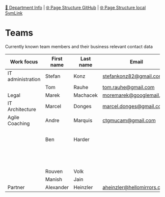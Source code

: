 [📁 Department Info](../department-info.md) | [🌐 Page Structure GitHub](/2cu.atlassian.net/wiki/spaces/CCU/pages/300000043/teams.md) | [🌐 Page Structure local SymLink](./teams.page.md)

# Teams

Currently known team members and their business relevant contact data

| **Work focus** | **First name** | **Last name** | **Email** | **Phone** | **Company** |
| --- | --- | --- | --- | --- | --- |
| IT administration | Stefan | Konz | [stefankonz82@gmail.com](mailto:stefankonz82@gmail.com) |     |     |
|     | Tom | Rauhe | [tom.rauhe@gmail.com](mailto:tom.rauhe@gmail.com) |     |     |
| Legal | Marek | Machacek | [moremarek@googlemail.com](mailto:moremarek@googlemail.com) |     |     |
| IT Architecture | Marcel | Donges | [marcel.donges@gmail.com](mailto:marcel.donges@gmail.com) |     |     |
| Agile Coaching | Andre | Marquis | [ctgmucam@gmail.com](mailto:ctgmucam@gmail.com) | +49 177 6032215 | Cotago |
|     |     |     |     |     | Q-nect |
|     | Ben | Harder |     |     | Shift |
|     |     |     |     |     | Deloitte |
|     |     |     |     |     | Structr |
|     |     |     |     |     | Neo4j |
|     | Rouven | Volk |     |     |     |
|     | Manish | Jain |     |     | aremtechindia |
| Partner | Alexander | Heinzler | aheinzler@hellomirrors.com | 01755584521 | Hello Mirrors |
